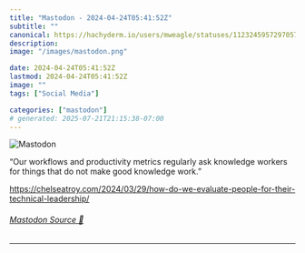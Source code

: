 ```yaml
---
title: "Mastodon - 2024-04-24T05:41:52Z"
subtitle: ""
canonical: https://hachyderm.io/users/mweagle/statuses/112324595729705711
description:
image: "/images/mastodon.png"

date: 2024-04-24T05:41:52Z
lastmod: 2024-04-24T05:41:52Z
image: ""
tags: ["Social Media"]

categories: ["mastodon"]
# generated: 2025-07-21T21:15:38-07:00
---
```

![Mastodon](/images/mastodon.png)

<p>“Our workflows and productivity metrics regularly ask knowledge workers for things that do not make good knowledge work.”</p><p><a href="https://chelseatroy.com/2024/03/29/how-do-we-evaluate-people-for-their-technical-leadership/" target="_blank" rel="nofollow noopener noreferrer" translate="no"><span class="invisible">https://</span><span class="ellipsis">chelseatroy.com/2024/03/29/how</span><span class="invisible">-do-we-evaluate-people-for-their-technical-leadership/</span></a></p>


###### [Mastodon Source 🐘](https://hachyderm.io/@mweagle/112324595729705711)

___
